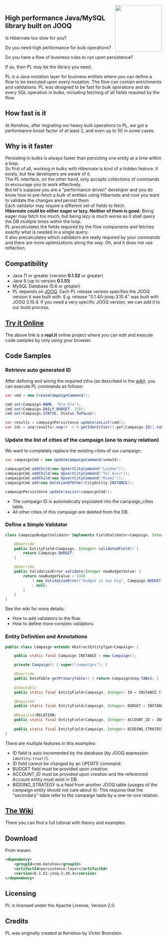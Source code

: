 <img src="https://user-images.githubusercontent.com/10692534/99590710-6352da80-29f6-11eb-88bb-caaa3d87e0ee.png" width="150" align="right" /> 

## High performance Java/MySQL library built on JOOQ

Is Hibernate too slow for you?

Do you need high performance for bulk operations?

Do you have a flow of business rules to run upon persistence?

If so, then PL may be the library you need.

PL is a Java mutation layer for business entities where you can define a flow to be executed upon every mutation.
The flow can contain enrichments and validations.
PL was designed to be fast for bulk operations and do every SQL operation in bulks, including fetching of all fields required by the flow.

## How fast is it

At Kenshoo, after migrating our heavy bulk operations to PL, we got a performance boost factor of at least 2, and even up to 50 in some cases.

## Why is it faster

Persisting in bulks is always faster than persisting one entity at a time within a loop.  
So first of all, working in bulks with Hibernate is kind of a hidden feature. It exists, but few developers are aware of it.  
The PL interface, on the other hand, only accepts collections of commands to encourage you to work effectively.  
But let's suppose you are a "performance driven" developer and you do know how to pre-fetch a bulk of entities using Hibernate and now you want to validate the changes and persist them.  
Each validator may require a different set of fields to fetch.  
**Hibernate could be either eager or lazy. Neither of them is good.** Being eager may fetch too much, but being lazy is much worse as it shall query the DB multiple times within the loop.  
PL precalculates the fields required by the flow components and fetches exactly what is needed in a single query.  
It also precalculates which validators are really required by your commands and there are more optimizations along the way. Oh, and it does not use reflection.

## Compatibility
* Java 11 or greater (version **0.1.52** or greater)
* Java 8 (up to version **0.1.51**)
* MySQL Database (5.6 or greater)
* PL depends on [JOOQ](https://www.jooq.org). Each PL release version specifies the JOOQ version it was built with. E.g. release "0.1.40-jooq-3.10.4" was built with JOOQ 3.10.4. If you need a very specific JOOQ version, we can add it to our build process.

## [Try it Online](https://repl.it/@GalKoren2/PersistenceLayer#Main.java)

The above link is a **repl.it** online project where you can edit and execute code samples by only using your browser.

## Code Samples

### Retrieve auto generated ID
After defining and wiring the required infra (as described in the [wiki](https://github.com/kenshoo/persistence-layer/wiki/Setting-up-an-Entity-Persistence)), you can execute PL commands as follows:
```java
var cmd = new CreateCampaignCommand();

cmd.set(Campaign.NAME, "bla bla");
cmd.set(Campaign.DAILY_BUDGET, 150);
cmd.set(Campaign.STATUS, Status.ToPause);

var results = campaignPersistence.update(asList(cmd));
var ids = seq(results).map(r -> r.getIdentifier().get(Campaign.ID)).toList();
```

### Update the list of cities of the campaign (one to many relation)

We want to completely replace the existing cities of our campaign:

```java
var campaignCmd = new UpdateCampaignCommand(someId);

campaignCmd.addChild(new UpsertCityCommand("London"));
campaignCmd.addChild(new UpsertCityCommand("Tel Aviv"));
campaignCmd.addChild(new UpsertCityCommand("Miami"));
campaignCmd.add(new DeletionOfOther(CityEntity.INSTANCE));

campaignPersistence.update(asList(campaignCmd));
```
* The campaign ID is automatically populated into the campaign_cities table.
* All other cities of this campaign are deleted from the DB.

### Define a Simple Validator

```java
class CampaignBudgetValidator implements FieldValidator<Campaign, Integer> {

    @Override
    public EntityField<Campaign, Integer> validatedField() {
        return Campaign.BUDGET;
    }

    @Override
    public ValidationError validate(Integer newBudgetValue) {
        return newBudgetValue > 5000
            ? new ValidationError("budget is too big", Campaign.BUDGET)
            : null;
        }
    }
}
```
See the wiki for more details:
* How to add validators to the flow.
* How to define more complex validators.

### Entity Definition and Annotations

```java
public class Campaign extends AbstractEntityType<Campaign> {

    public static final Campaign INSTANCE = new Campaign();

    private Campaign() { super("campaigns"); }

    @Override
    public DataTable getPrimaryTable() { return CampaignJooq.TABLE; }
    
    @Immutable
    public static final EntityField<Campaign, Integer> ID = INSTANCE.field(CampaignJooq.TABLE.id.identity(true));

    @Required
    public static final EntityField<Campaign, Integer> BUDGET = INSTANCE.field(CampaignJooq.TABLE.budget);
    
    @Required(RELATION)
    public static final EntityField<Campaign, Integer> ACCOUNT_ID = INSTANCE.field(CampaignJooq.TABLE.account_id);
    
    public static final EntityField<Campaign, Integer> BIDDING_STRATEGY = INSTANCE.field(CampaignBiddingStrategy.TABLE.strategy_type);
}
```

There are multiple features in this examples:
* ID field is auto incremented by the database (by JOOQ expression ```identity.true()```).
* ID field cannot be changed by an UPDATE command.
* BUDGET field must be provided upon creation.
* ACCOUNT_ID must be provided upon creation and the referenced Account entity must exist in DB.
* BIDDING_STRATEGY is a field from another JOOQ table (usages of the campaign entity should not care about it). This requires that the "secondary" table refer to the campaign table by a one-to-one relation.

## [The Wiki](https://github.com/kenshoo/persistence-layer/wiki)

There you can find a full tutorial with theory and examples.

## Download

From maven
```xml
<dependency>
    <groupId>com.kenshoo</groupId>
    <artifactId>persistence-layer</artifactId>
    <version>0.1.51-jooq-3.10.4</version>
</dependency>
```

## Licensing

PL is licensed under the Apache License, Version 2.0.

## Credits

PL was originally created at Kenshoo by Victor Bronstein.

